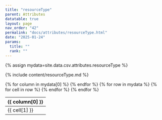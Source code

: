 ```yaml
---
title: "resourceType"
parent: Attributes
datatable: true
layout: page
nav_order: "42"
permalink: "docs/attributes/resourceType.html"
date: "2025-01-24"
params:
  title: ""
  rank: ""
---
```

{% assign mydata=site.data.csv.attributes.resourceType %} 

{% include content/resourceType.md %}

<table id="myTable" class="display" style="width:100%">
    <thead>
    {% for column in mydata[0] %}
        <th>{{ column[0] }}</th>
    {% endfor %}
    </thead>
    <tbody>
    {% for row in mydata %}
        <tr>
        {% for cell in row %}
            <td>{{ cell[1] }}</td>
        {% endfor %}
        </tr>
    {% endfor %}
    </tbody>
</table>
<script type="text/javascript">
  $(document).ready(function () {
    $('#myTable').DataTable({
      responsive: true,
      deferRender: false,
      paging: false,
      order: [],
    });
  });
</script>
